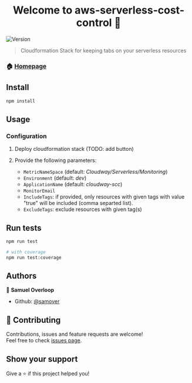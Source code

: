 <h1 align="center">Welcome to aws-serverless-cost-control 👋</h1>
<p>
  <img alt="Version" src="https://img.shields.io/badge/version-0.1.0-blue.svg?cacheSeconds=2592000" />
</p>

> Cloudformation Stack for keeping tabs on your serverless resources

### 🏠 [Homepage](https://github.com/becloudway/aws-serverless-cost-control)

## Install

```sh
npm install
```

## Usage

### Configuration

1. Deploy cloudformation stack (TODO: add button)

2. Provide the following parameters:
    *   `MetricNameSpace` (default: _Cloudway/Serverless/Monitoring_)
    *   `Environment` (default: _dev_)
    *   `ApplicationName` (default: _cloudway-scc_)
    *   `MonitorEmail`
    *   `IncludeTags`: if provided, only resources with given tags with value "true" will be included (comma separted list).
    *   `ExcludeTags`: exclude resources with given tag(s)


## Run tests

```sh
npm run test

# with coverage
npm run test:coverage
```

## Authors

👤 **Samuel Overloop**

* Github: [@samover](https://github.com/samover)

## 🤝 Contributing

Contributions, issues and feature requests are welcome!<br />Feel free to check [issues page](https://github.com/becloudway/aws-serverless-cost-control/issues).

## Show your support

Give a ⭐️ if this project helped you!

